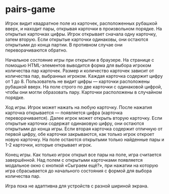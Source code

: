 # pairs-game

Игрок видит квадратное поле из карточек, расположенных рубашкой вверх, и находит пары, открывая карточки в произвольном порядке. На открытых карточках цифры. Игрок открывает сначала одну карточку, затем вторую. Если открытые карточки одинаковы, они остаются открытыми до конца партии. В противном случае они переворачиваются обратно.

Начальное состояние игры при открытии в браузере. На странице с помощью HTML-элементов выводится форма для выбора игроком количества пар карточек. Размер и количество карточек зависит от количества пар, выбранных игроком. Каждая карточка содержит цифру от 1 до 8. Пользователь не видит цифры — карточки расположены рубашкой вверх. На поле строго по две карточки с одинаковой цифрой, чтобы они могли образовать пару. Карточки расположены в случайном порядке.

Ход игры. Игрок может нажать на любую карточку. После нажатия карточка открывается — появляется цифра (карточка переворачивается). Далее игрок может открыть вторую карточку. Если открытые карточки содержат одинаковую цифру, они остаются открытыми до конца игры. Если вторая карточка содержит отличную от первой цифру, обе карточки закрываются, как только игрок откроет новую карточку. На поле остаются открытыми только найденные пары и 1-2 карточки, которые открывает игрок.

Конец игры. Как только игрок открыл все пары на поле, игра считается завершённой. Над полем с открытыми карточками появляется модальное окно с кнопкой «Сыграем ещё?», при нажатии на которую игра сбрасывается до начального состояния с формой для выбора количества пар.


Игра пока не адаптивна для устройств с разной шириной экрана.

